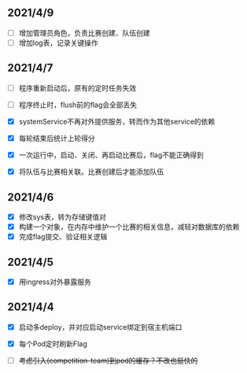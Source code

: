 ## 2021/4/9

- [ ] 增加管理员角色，负责比赛创建、队伍创建
- [ ] 增加log表，记录关键操作

## 2021/4/7

- [ ] 程序重新启动后，原有的定时任务失效
- [ ] 程序终止时，flush前的flag会全部丢失
- [x] systemService不再对外提供服务，转而作为其他service的依赖
- [x] 每轮结束后统计上轮得分
- [x] 一次运行中，启动、关闭、再启动比赛后，flag不能正确得到
- [x] 将队伍与比赛相关联。比赛创建后才能添加队伍


## 2021/4/6

- [x] 修改sys表，转为存储键值对
- [x] 构建一个对象，在内存中维护一个比赛的相关信息，减轻对数据库的依赖
- [x] 完成flag提交、验证相关逻辑

## 2021/4/5

- [x] 用ingress对外暴露服务

## 2021/4/4

- [x] 启动多deploy，并对应启动service绑定到宿主机端口
- [x] 每个Pod定时刷新Flag
- [ ] ~~考虑引入(competition-team)到pod的缓存？不改也挺快的~~

